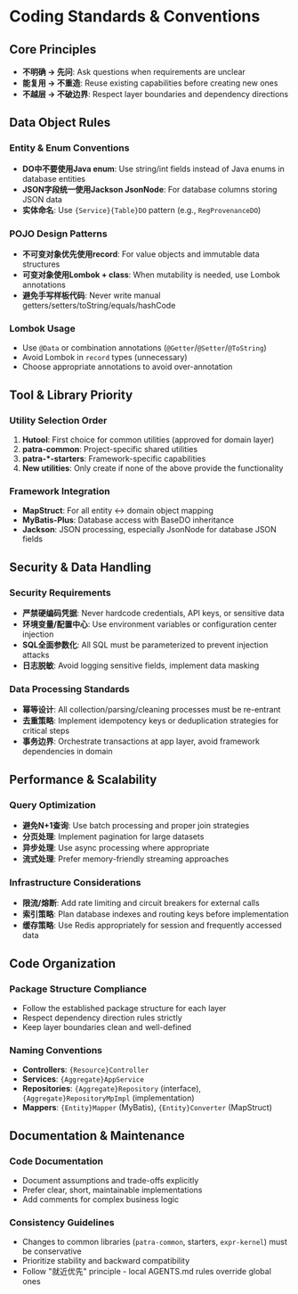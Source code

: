 # Coding Standards & Conventions

## Core Principles
- **不明确 → 先问**: Ask questions when requirements are unclear
- **能复用 → 不重造**: Reuse existing capabilities before creating new ones
- **不越层 → 不破边界**: Respect layer boundaries and dependency directions

## Data Object Rules

### Entity & Enum Conventions
- **DO中不要使用Java enum**: Use string/int fields instead of Java enums in database entities
- **JSON字段统一使用Jackson JsonNode**: For database columns storing JSON data
- **实体命名**: Use `{Service}{Table}DO` pattern (e.g., `RegProvenanceDO`)

### POJO Design Patterns
- **不可变对象优先使用record**: For value objects and immutable data structures
- **可变对象使用Lombok + class**: When mutability is needed, use Lombok annotations
- **避免手写样板代码**: Never write manual getters/setters/toString/equals/hashCode

### Lombok Usage
- Use `@Data` or combination annotations (`@Getter`/`@Setter`/`@ToString`)
- Avoid Lombok in `record` types (unnecessary)
- Choose appropriate annotations to avoid over-annotation

## Tool & Library Priority

### Utility Selection Order
1. **Hutool**: First choice for common utilities (approved for domain layer)
2. **patra-common**: Project-specific shared utilities
3. **patra-*-starters**: Framework-specific capabilities
4. **New utilities**: Only create if none of the above provide the functionality

### Framework Integration
- **MapStruct**: For all entity ↔ domain object mapping
- **MyBatis-Plus**: Database access with BaseDO inheritance
- **Jackson**: JSON processing, especially JsonNode for database JSON fields

## Security & Data Handling

### Security Requirements
- **严禁硬编码凭据**: Never hardcode credentials, API keys, or sensitive data
- **环境变量/配置中心**: Use environment variables or configuration center injection
- **SQL全面参数化**: All SQL must be parameterized to prevent injection attacks
- **日志脱敏**: Avoid logging sensitive fields, implement data masking

### Data Processing Standards
- **幂等设计**: All collection/parsing/cleaning processes must be re-entrant
- **去重策略**: Implement idempotency keys or deduplication strategies for critical steps
- **事务边界**: Orchestrate transactions at app layer, avoid framework dependencies in domain

## Performance & Scalability

### Query Optimization
- **避免N+1查询**: Use batch processing and proper join strategies
- **分页处理**: Implement pagination for large datasets
- **异步处理**: Use async processing where appropriate
- **流式处理**: Prefer memory-friendly streaming approaches

### Infrastructure Considerations
- **限流/熔断**: Add rate limiting and circuit breakers for external calls
- **索引策略**: Plan database indexes and routing keys before implementation
- **缓存策略**: Use Redis appropriately for session and frequently accessed data

## Code Organization

### Package Structure Compliance
- Follow the established package structure for each layer
- Respect dependency direction rules strictly
- Keep layer boundaries clean and well-defined

### Naming Conventions
- **Controllers**: `{Resource}Controller`
- **Services**: `{Aggregate}AppService`
- **Repositories**: `{Aggregate}Repository` (interface), `{Aggregate}RepositoryMpImpl` (implementation)
- **Mappers**: `{Entity}Mapper` (MyBatis), `{Entity}Converter` (MapStruct)

## Documentation & Maintenance

### Code Documentation
- Document assumptions and trade-offs explicitly
- Prefer clear, short, maintainable implementations
- Add comments for complex business logic

### Consistency Guidelines
- Changes to common libraries (`patra-common`, starters, `expr-kernel`) must be conservative
- Prioritize stability and backward compatibility
- Follow "就近优先" principle - local AGENTS.md rules override global ones